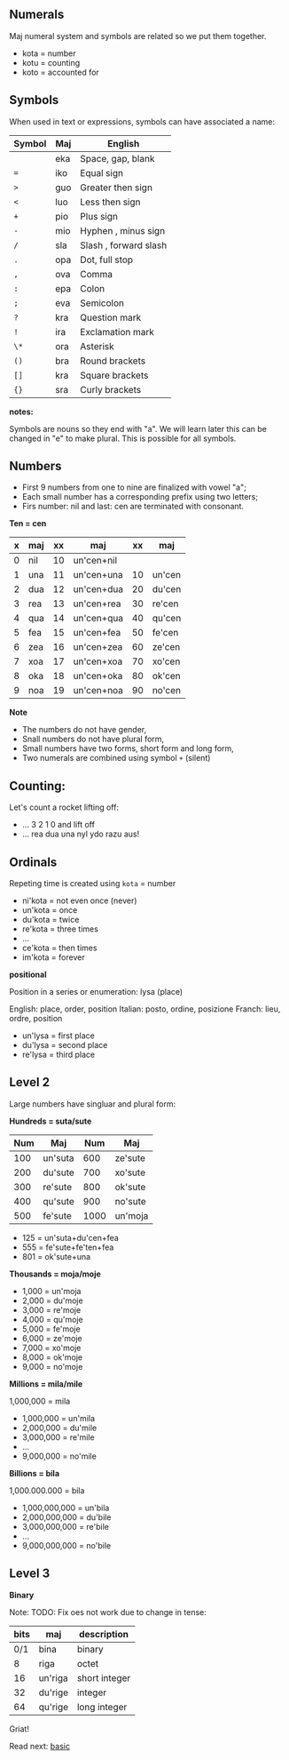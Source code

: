## Numerals 

Maj numeral system and symbols are related so we put them together.

* kota = number
* kotu = counting
* koto = accounted for

## Symbols

When used in text or expressions, symbols can have associated a name:

Symbol | Maj    | English
-------|--------|---------------------
  ` `  | eka    | Space, gap, blank
  `=`  | iko    | Equal sign
  `>`  | guo    | Greater then sign
  `<`  | luo    | Less then sign
  `+`  | pio    | Plus sign 
  `-`  | mio    | Hyphen , minus sign 
  `/`  | sla    | Slash , forward slash 
  `.`  | opa    | Dot, full stop 
  `,`  | ova    | Comma 
  `:`  | epa    | Colon 
  `;`  | eva    | Semicolon 
  `?`  | kra    | Question mark 
  `!`  | ira    | Exclamation mark 
  `\*` | ora    | Asterisk 
  `()` | bra    | Round brackets 
  `[]` | kra    | Square brackets 
  `{}` | sra    | Curly brackets 

**notes:**

Symbols are nouns so they end with "a". We will learn later this can be changed in "e" to make plural. This is possible for all symbols.


## Numbers

* First 9 numbers from one to nine are finalized with vowel "a";
* Each small number has a corresponding prefix using two letters;
* Firs number: nil and last: cen are terminated with consonant.

**Ten = cen** 

x | maj  | xx | maj          | xx | maj    |
--|------|----|--------------|----|--------|
0 | nil  | 10 | un'cen+nil   |    |        |
1 | una  | 11 | un'cen+una   | 10 | un'cen |
2 | dua  | 12 | un'cen+dua   | 20 | du'cen |
3 | rea  | 13 | un'cen+rea   | 30 | re'cen |
4 | qua  | 14 | un'cen+qua   | 40 | qu'cen |
5 | fea  | 15 | un'cen+fea   | 50 | fe'cen |
6 | zea  | 16 | un'cen+zea   | 60 | ze'cen |
7 | xoa  | 17 | un'cen+xoa   | 70 | xo'cen |
8 | oka  | 18 | un'cen+oka   | 80 | ok'cen |
9 | noa  | 19 | un'cen+noa   | 90 | no'cen | 

**Note** 

* The numbers do not have gender,
* Snall numbers do not have plural form,
* Small numbers have two forms, short form and long form,
* Two numerals are combined using symbol `+` (silent)

## Counting:

Let's count a rocket lifting off:

* ... 3 2 1 0 and lift off
* ... rea dua una nyl ydo razu aus!
                                         
## Ordinals
         
Repeting time is created using `kota` = number

* ni'kota = not even once (never)
* un'kota = once
* du'kota = twice
* re'kota = three times
* ...
* ce'kota = then times
* im'kota = forever
          
**positional**

Position in a series or enumeration: lysa (place)

English: place, order, position
Italian: posto, ordine, posizione
Franch:  lieu,  ordre, position

* un'lysa = first place
* du'lysa = second place
* re'lysa = third place

## Level 2

Large numbers have singluar and plural form:

**Hundreds = suta/sute**

 Num |  Maj      |  Num | Maj
-----|-----------|------|-------------
 100 |  un'suta  |  600 |  ze'sute
 200 |  du'sute  |  700 |  xo'sute
 300 |  re'sute  |  800 |  ok'sute
 400 |  qu'sute  |  900 |  no'sute
 500 |  fe'sute  | 1000 |  un'moja


* 125 = un'suta+du'cen+fea
* 555 = fe'sute+fe'ten+fea
* 801 = ok'sute+una


**Thousands = moja/moje**

* 1,000 = un'moja
* 2,000 = du'moje
* 3,000 = re'moje
* 4,000 = qu'moje
* 5,000 = fe'moje
* 6,000 = ze'moje
* 7,000 = xo'moje
* 8,000 = ok'moje
* 9,000 = no'moje


**Millions  = mila/mile**

1,000,000  = mila

* 1,000,000 = un'mila
* 2,000,000 = du'mile
* 3,000,000 = re'mile
* ...
* 9,000,000 = no'mile


**Billions = bila**

1,000.000.000   = bila


* 1,000,000,000 = un'bila
* 2,000,000,000 = du'bile
* 3,000,000,000 = re'bile
* ...
* 9,000,000,000 = no'bile

## Level 3

**Binary**

Note: TODO: Fix oes not work due to change in tense:

bits| maj            | description
----|----------------|----------------------
0/1 | bina           | binary
8   | riga           | octet
16  | un'riga        | short integer
32  | du'rige        | integer
64  | qu'rige        | long integer

Griat!

Read next: [basic](basic.md)
